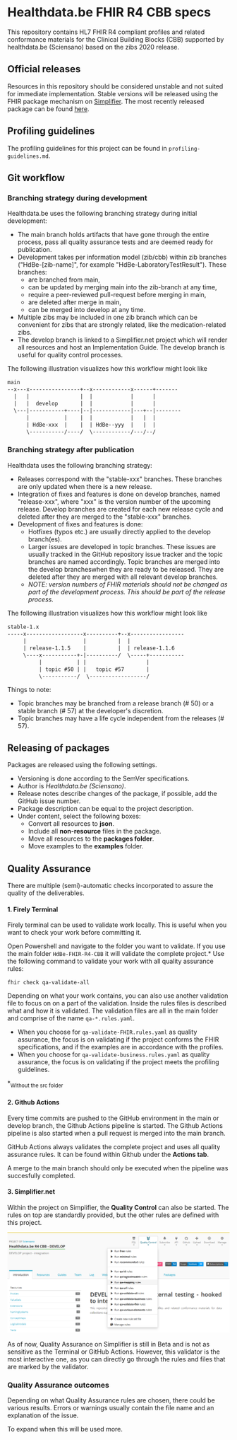 # Healthdata.be FHIR R4 CBB specs

This repository contains HL7 FHIR R4 compliant profiles and related conformance materials for the Clinical Building Blocks (CBB) supported by healthdata.be (Sciensano) based on the zibs 2020 release.

## Official releases

Resources in this repository should be considered unstable and not suited for immediate implementation. Stable versions will be released using the FHIR package mechanism on [Simplifier](https://simplifier.net/packages). The most recently released package can be found [here](https://simplifier.net/HdBe-R4-CBB/~packages).

## Profiling guidelines

The profiling guidelines for this project can be found in `profiling-guidelines.md`.

## Git workflow
### Branching strategy during development
Healthdata.be uses the following branching strategy during initial development:
* The main branch holds artifacts that have gone through the entire process, pass all quality assurance tests and are deemed ready for publication. 
* Development takes per information model (zib/cbb) within zib branches ("HdBe-[zib-name]", for example "HdBe-LaboratoryTestResult"). These branches:
    * are branched from main,
    * can be updated by merging main into the zib-branch at any time,
    * require a peer-reviewed pull-request before merging in main,
    * are deleted after merge in main, 
    * can be merged into develop at any time.  
* Multiple zibs may be included in one zib branch which can be convenient for zibs that are strongly related, like the medication-related zibs.
* The develop branch is linked to a Simplifier.net project which will render all resources and host an Implementation Guide. The develop branch is useful for quality control processes.

The following illustration visualizes how this workflow might look like
```
main
--x---x----------------+--x------------x------+-------
  |   |                |  |            |      |
  |   |  develop       |  |            |      |
  \---|-----------+----|--|------------|---+--|--------
      |           |    |  |            |   |  |  
      | HdBe-xxx  |    |  | HdBe--yyy  |   |  |
      \-----------/----/  \------------/---/--/
```

### Branching strategy after publication
Healthdata uses the following branching strategy:
* Releases correspond with the "stable-xxx" branches. These branches are only updated when there is a new release.
* Integration of fixes and features is done on develop branches, named "release-xxx", where "xxx" is the version number of the upcoming release. Develop branches are created for each new release cycle and deleted after they are merged to the "stable-xxx" branches.
* Development of fixes and features is done:
	* Hotfixes (typos etc.) are usually directly applied to the develop branch(es).
	* Larger issues are developed in topic branches. These issues are usually tracked in the GitHub repository issue tracker and the topic branches are named accordingly. Topic branches are merged into the develop brancheswhen they are ready to be released. They are deleted after they are merged with all relevant develop branches.
	* _NOTE: version numbers of FHIR materials should not be changed as part of the development process. This should be part of the release process._

The following illustration visualizes how this workflow might look like
```
stable-1.x
-----x------------------x----------+--x-----------------
     |                  |          |  |
     | release-1.1.5    |          |  | release-1.1.6
     \----x-----------+-|----------/  \-----+-----------
          |           | |                   |
          | topic #50 | |   topic #57       |
          \-----------/  \------------------/
```
Things to note:
* Topic branches may be branched from a release branch (# 50) or a stable branch (# 57) at the developer's discretion.
* Topic branches may have a life cycle independent from the releases (# 57).

## Releasing of packages

Packages are released using the following settings.
- Versioning is done according to the SemVer specifications.
- Author is *Healthdata.be (Sciensano)*.
- Release notes describe changes of the package, if possible, add the GitHub issue number.
- Package description can be equal to the project description.
- Under content, select the following boxes:
    - Convert all resources to **json**.
    - Include all **non-resource** files in the package.
    - Move all resources to the **packages folder**.
    - Move examples to the **examples** folder.

## Quality Assurance 

There are multiple (semi)-automatic checks incorporated to assure the quality of the deliverables. 


#### **1. Firely Terminal**

Firely terminal can be used to validate work locally. This is useful when you want to check your work before committing it.

Open Powershell and navigate to the folder you want to validate. If you use the main folder `HdBe-FHIR-R4-CBB` it will validate the complete project.* Use the following command to validate your work with all quality assurance rules:

```
fhir check qa-validate-all
```

Depending on what your work contains, you can also use another validation file to focus on on a part of the validation. Inside the rules files is described what and how it is validated. The validation files are all in the main folder and comprise of the name `qa-*.rules.yaml`.

* When you choose for `qa-validate-FHIR.rules.yaml` as quality assurance, the focus is on validating if the project conforms the FHIR specifications, and if the examples are in accordance with the profiles. 
* When you choose for `qa-validate-business.rules.yaml` as quality assurance, the focus is on validating if the project meets the profiling guidelines. 

*<sub>Without the src folder<sub>


#### **2. Github Actions**

Every time commits are pushed to the GitHub environment in the main or develop branch, the Github Actions pipeline is started. The Github Actions pipeline is also started when a pull request is merged into the main branch.

GitHub Actions always validates the complete project and uses all quality assurance rules. 
It can be found within Github under the **Actions tab**. 

A merge to the main branch should only be executed when the pipeline was succesfully completed.


#### **3. Simplifier.net**

Within the project on Simplifier, the **Quality Control** can also be started. The rules on top are standardly provided, but the other rules are defined with this project.

![Quality Assurance in Simplifier](./.attachments/QA-Simplifier.png)

As of now, Quality Assurance on Simplifier is still in Beta and is not as sensitive as the Terminal or GitHub Actions. However, this validator is the most interactive one, as you can directly go through the rules and files that are marked by the validator.


### Quality Assurance outcomes

Depending on what Quality Assurance rules are chosen, there could be various results. Errors or warnings usually contain the file name and an explanation of the issue. 

To expand when this will be used more.


